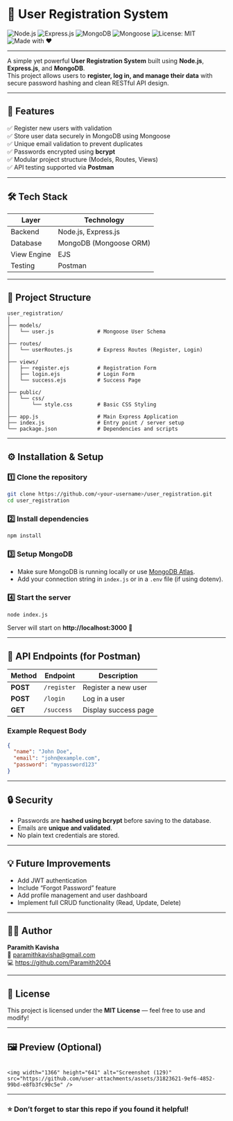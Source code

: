 # 🌟 User Registration System

![Node.js](https://img.shields.io/badge/Node.js-43853D?style=for-the-badge&logo=node.js&logoColor=white)
![Express.js](https://img.shields.io/badge/Express.js-404D59?style=for-the-badge)
![MongoDB](https://img.shields.io/badge/MongoDB-4EA94B?style=for-the-badge&logo=mongodb&logoColor=white)
![Mongoose](https://img.shields.io/badge/Mongoose-880000?style=for-the-badge)
![License: MIT](https://img.shields.io/badge/License-MIT-yellow.svg)
![Made with ❤️](https://img.shields.io/badge/Made%20with-%E2%9D%A4-red?style=for-the-badge)

---

A simple yet powerful **User Registration System** built using **Node.js**, **Express.js**, and **MongoDB**.  
This project allows users to **register, log in, and manage their data** with secure password hashing and clean RESTful API design.

---

## 🚀 Features

✅ Register new users with validation  
✅ Store user data securely in MongoDB using Mongoose  
✅ Unique email validation to prevent duplicates  
✅ Passwords encrypted using **bcrypt**  
✅ Modular project structure (Models, Routes, Views)  
✅ API testing supported via **Postman**

---

## 🛠️ Tech Stack

| Layer | Technology |
|-------|-------------|
| Backend | Node.js, Express.js |
| Database | MongoDB (Mongoose ORM) |
| View Engine | EJS |
| Testing | Postman |

---

## 📂 Project Structure

```
user_registration/
│
├── models/
│   └── user.js              # Mongoose User Schema
│
├── routes/
│   └── userRoutes.js        # Express Routes (Register, Login)
│
├── views/
│   ├── register.ejs         # Registration Form
│   ├── login.ejs            # Login Form
│   └── success.ejs          # Success Page
│
├── public/
│   └── css/
│       └── style.css        # Basic CSS Styling
│
├── app.js                   # Main Express Application
├── index.js                 # Entry point / server setup
└── package.json             # Dependencies and scripts
```

---

## ⚙️ Installation & Setup

### 1️⃣ Clone the repository
```bash
git clone https://github.com/<your-username>/user_registration.git
cd user_registration
```

### 2️⃣ Install dependencies
```bash
npm install
```

### 3️⃣ Setup MongoDB
- Make sure MongoDB is running locally or use [MongoDB Atlas](https://www.mongodb.com/cloud/atlas).
- Add your connection string in `index.js` or in a `.env` file (if using dotenv).

### 4️⃣ Start the server
```bash
node index.js
```

Server will start on **http://localhost:3000** 🚀

---

## 🧪 API Endpoints (for Postman)

| Method | Endpoint | Description |
|--------|-----------|-------------|
| **POST** | `/register` | Register a new user |
| **POST** | `/login` | Log in a user |
| **GET** | `/success` | Display success page |

### Example Request Body
```json
{
  "name": "John Doe",
  "email": "john@example.com",
  "password": "mypassword123"
}
```

---

## 🔒 Security

- Passwords are **hashed using bcrypt** before saving to the database.  
- Emails are **unique and validated**.  
- No plain text credentials are stored.

---

## 💡 Future Improvements

- Add JWT authentication  
- Include “Forgot Password” feature  
- Add profile management and user dashboard  
- Implement full CRUD functionality (Read, Update, Delete)

---

## 🧑‍💻 Author

**Paramith Kavisha**  
📧 paramithkavisha@gmail.com  
💻 https://github.com/Paramith2004

---

## 🌈 License

This project is licensed under the **MIT License** — feel free to use and modify!

---

## 🖼️ Preview (Optional)

```

<img width="1366" height="641" alt="Screenshot (129)" src="https://github.com/user-attachments/assets/31823621-9ef6-4852-99bd-e8fb3fc90c5e" />

```

---

### ⭐ Don’t forget to star this repo if you found it helpful!
